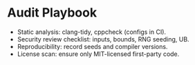 # Audit Playbook
- Static analysis: clang-tidy, cppcheck (configs in CI).
- Security review checklist: inputs, bounds, RNG seeding, UB.
- Reproducibility: record seeds and compiler versions.
- License scan: ensure only MIT-licensed first-party code.
